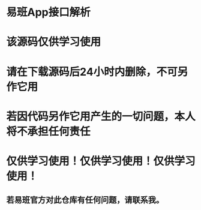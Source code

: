 # 易班App接口解析
# 该源码仅供学习使用
# 请在下载源码后24小时内删除，不可另作它用
# 若因代码另作它用产生的一切问题，本人将不承担任何责任
# 仅供学习使用！仅供学习使用！仅供学习使用！

## 若易班官方对此仓库有任何问题，请联系我。
